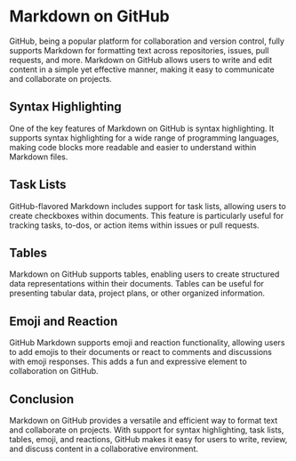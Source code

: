# Markdown on GitHub

GitHub, being a popular platform for collaboration and version control, fully supports Markdown for formatting text across repositories, issues, pull requests, and more. Markdown on GitHub allows users to write and edit content in a simple yet effective manner, making it easy to communicate and collaborate on projects.

## Syntax Highlighting

One of the key features of Markdown on GitHub is syntax highlighting. It supports syntax highlighting for a wide range of programming languages, making code blocks more readable and easier to understand within Markdown files.

## Task Lists

GitHub-flavored Markdown includes support for task lists, allowing users to create checkboxes within documents. This feature is particularly useful for tracking tasks, to-dos, or action items within issues or pull requests.

## Tables

Markdown on GitHub supports tables, enabling users to create structured data representations within their documents. Tables can be useful for presenting tabular data, project plans, or other organized information.

## Emoji and Reaction

GitHub Markdown supports emoji and reaction functionality, allowing users to add emojis to their documents or react to comments and discussions with emoji responses. This adds a fun and expressive element to collaboration on GitHub.

## Conclusion

Markdown on GitHub provides a versatile and efficient way to format text and collaborate on projects. With support for syntax highlighting, task lists, tables, emoji, and reactions, GitHub makes it easy for users to write, review, and discuss content in a collaborative environment.
